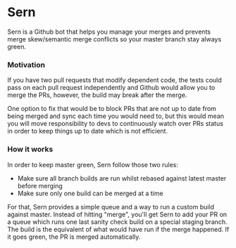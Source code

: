 # Sern #

Sern is a Github bot that helps you manage your merges and prevents merge skew/semantic merge conflicts so your master branch stay always green.


### Motivation ###
If you have two pull requests that modify dependent code, the tests could pass on each pull request independently and Github would allow you to merge the PRs,
however, the build may break after the merge.

One option to fix that would be to block PRs that are not up to date from being merged and sync each time you would need to,
but this would mean you will move responsibility to devs to continuously watch over PRs status in order to keep things up to date which is not efficient.


### How it works ###
In order to keep master green, Sern follow those two rules:

- Make sure all branch builds are run whilst rebased against latest master before merging
- Make sure only one build can be merged at a time

For that, Sern provides a simple queue and a way to run a custom build against master.
Instead of hitting "merge", you'll get Sern to add your PR on a queue which runs one last sanity check build on a special staging branch.
The build is the equivalent of what would have run if the merge happened. If it goes green, the PR is merged automatically.


